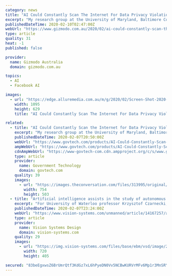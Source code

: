 ```yaml
---
category: news
title: "AI Could Constantly Scan The Internet For Data Privacy Violations To Enforce Compliance"
excerpt: "My research group at the University of Maryland, Baltimore County, has developed novel technologies for machines to understand data privacy laws and enforce compliance with them using artificial intelligence. These technologies will enable companies to make sure their services comply with privacy laws and also help governments identify in real ..."
publishedDateTime: 2020-02-10T02:47:00Z
webUrl: "https://www.gizmodo.com.au/2020/02/ai-could-constantly-scan-the-internet-for-data-privacy-violations-to-enforce-compliance/"
type: article
quality: 31
heat: -1
published: false

provider:
  name: Gizmodo Australia
  domain: gizmodo.com.au

topics:
  - AI
  - Facebook AI

images:
  - url: "https://edge.alluremedia.com.au/m/g/2020/02/Screen-Shot-2020-02-10-at-10.25.41-am.png"
    width: 1095
    height: 629
    title: "AI Could Constantly Scan The Internet For Data Privacy Violations To Enforce Compliance"

related:
  - title: "AI Could Constantly Scan the Internet for Data Privacy Violations, a Quicker, Easier Way to Enforce Compliance"
    excerpt: "My research group at the University of Maryland, Baltimore County, has developed novel technologies for machines to understand data privacy laws and enforce compliance with them using artificial intelligence. These technologies will enable companies to make sure their services comply with privacy laws and also help governments identify in real ..."
    publishedDateTime: 2020-02-07T20:50:00Z
    webUrl: "https://www.govtech.com/products/AI-Could-Constantly-Scan-the-Internet-for-Data-Privacy-Violations-a-Quicker-Easier-Way-to-Enforce-Compliance.html"
    ampWebUrl: "https://www.govtech.com/products/AI-Could-Constantly-Scan-the-Internet-for-Data-Privacy-Violations-a-Quicker-Easier-Way-to-Enforce-Compliance.html?AMP"
    cdnAmpWebUrl: "https://www-govtech-com.cdn.ampproject.org/c/s/www.govtech.com/products/AI-Could-Constantly-Scan-the-Internet-for-Data-Privacy-Violations-a-Quicker-Easier-Way-to-Enforce-Compliance.html?AMP"
    type: article
    provider:
      name: Government Technology
      domain: govtech.com
    quality: 39
    images:
      - url: "https://images.theconversation.com/files/313995/original/file-20200206-43084-jm3jye.jpg?ixlib=rb-1.1.0&q=45&auto=format&w=754&fit=clip"
        width: 754
        height: 503
  - title: "Artificial intelligence assists in the study of autonomous vehicle performance in winter conditions"
    excerpt: "For University of Waterloo professor Krzysztof Czarnecki, his hope is that the data set will put the wider research community on “equal footing” with companies that testing self-driving cars in winter conditions, including Alphabet’s Waymo, Argo, and Yandex. “We want to engage the research community to generate new ideas and enable ..."
    publishedDateTime: 2020-02-07T23:24:00Z
    webUrl: "https://www.vision-systems.com/unmanned/article/14167257/artificial-intelligence-assists-in-the-study-of-autonomous-vehicle-performance-in-winter-conditions"
    type: article
    provider:
      name: Vision Systems Design
      domain: vision-systems.com
    quality: 29
    images:
      - url: "https://img.vision-systems.com/files/base/ebm/vsd/image/2020/02/Iris_Automation_Casia_Xfold2_drone.5e3d954fcfdc8.png?auto=format&fit=max&w=1200"
        width: 720
        height: 405

secured: "83beEgxwsZ6BrUmrQtf3KdGz7xL6hPyeDN0Vv5NCBwKURVrMFv6Mp1r3MnSRYlmfMfH1ULaUSjlzUF5A2OwWZiJcPB5dP8uQv6brG1LaPAPaoIBKwg6kjyo0dVw/yFtIBcVKXfxr0oL2oL2/zAnreWhz3UR7sjb1PiQu2BryC+hRDkcGBHP6bXOF9XG9TFMNIb1pcWMqlRJPcnk4ULSILWUSUjO39wUd1oGuChHlbbcWeZ0lDKCktJ6K9zontsZ0koksSDAPoy+ca8OdoUGNBtX2qFZKLQgX6cPjSMUKUjP5CKjtz1bJFfiL27s4udo1qytHtySzIAi4hpvd3vnpfB0uldd7MiTLXwj0HzvbRIXvQNUmqQBHOggHGH6A6OCsJk2ZfaFPsHrnyM0nbfe+UbrXxl61hP1XjQJzCxx8CLIUU0u2w5Wo/u1Tk73XqqXRreGzyl6CI/EP3PL7XRs0B0mldjR06sWKGqcrjhlMeFc=;32CqFm3k8xJbgS2/gk6CVg=="
---
```


